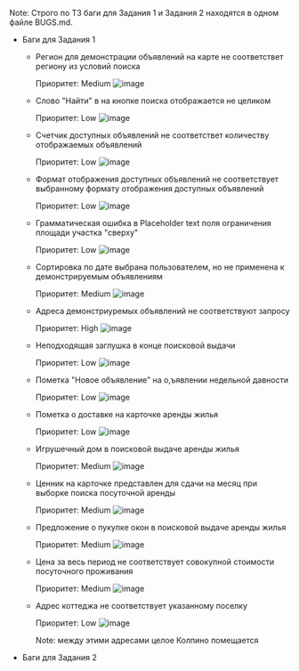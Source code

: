 Note: Строго по ТЗ баги для Задания 1 и Задания 2 находятся в одном файле BUGS.md.

* Баги для Задания 1

  * Регион для демонстрации объявлений на карте не соответствет региону из условий поиска

    Приоритет: Medium
    ![image](https://github.com/user-attachments/assets/487bebd8-3e26-46f7-b980-17b0349005fe)

  * Слово "Найти" в на кнопке поиска отображается не целиком

    Приоритет: Low
    ![image](https://github.com/user-attachments/assets/63f15db9-807a-4008-8b5f-2e567dd912ca)

  * Счетчик доступных объявлений не соответствет количеству отображаемых объявлений

    Приоритет: Low
    ![image](https://github.com/user-attachments/assets/5f1d8d5d-4287-41ec-8011-6f146f617335)

  * Формат отображения доступных объявлений не соответствует выбранному формату отображения доступных объявлений
 
    Приоритет: Low
    ![image](https://github.com/user-attachments/assets/50c88340-a830-4a93-9900-41b219b02426)

  * Грамматическая ошибка в Placeholder text поля ограничения площади участка "сверху"
 
    Приоритет: Low
    ![image](https://github.com/user-attachments/assets/79bdfaea-b3ef-45aa-9cd8-2d5f0a942a56)

  * Сортировка по дате выбрана пользователем, но не применена к демонстрируемым объявлениям
 
    Приоритет: Medium
    ![image](https://github.com/user-attachments/assets/927ae23d-265c-498c-b150-dbc73a758ae7)

  * Адреса демонстриуремых объявлений не соответствуют запросу
 
    Приоритет: High
    ![image](https://github.com/user-attachments/assets/a568efcd-b230-4085-8cf7-e7044402327b)

  * Неподходящая заглушка в конце поисковой выдачи
 
    Приоритет: Low
    ![image](https://github.com/user-attachments/assets/715569f5-d7a5-4fd1-9d17-9b07ca1cdef8)

  * Пометка "Новое объявление" на о,ъявлении недельной давности
 
    Приоритет: Low
    ![image](https://github.com/user-attachments/assets/7f111afc-a5d6-436d-b6f3-9e22a242c30b)

  * Пометка о доставке на карточке аренды жилья
 
    Приоритет: Low
    ![image](https://github.com/user-attachments/assets/89698a26-7096-44cc-a2e0-48fea7d5898f)

  * Игрушечный дом в поисковой выдаче аренды жилья
 
    Приоритет: Medium
    ![image](https://github.com/user-attachments/assets/4c47d13e-c221-439a-81f5-9816ff397130)

  * Ценник на карточке представлен для сдачи на месяц при выборке поиска посуточной аренды
 
    Приоритет: Medium
    ![image](https://github.com/user-attachments/assets/18c48e96-e6e3-43c6-a636-5fc45121f7bf)

  * Предложение о пукупке окон в поисковой выдаче аренды жилья
 
    Приоритет: Medium
    ![image](https://github.com/user-attachments/assets/b1ecba3d-7dbd-4c3f-b9b0-b58bba48bbf4)

  * Цена за весь период не соответствует совокупной стоимости посуточного проживания
 
    Приоритет: Medium
    ![image](https://github.com/user-attachments/assets/37bc1181-aab2-4c58-b2a6-871f03437d9e)

  * Адрес коттеджа не соответствует указанному поселку
 
    Приоритет: Low
    ![image](https://github.com/user-attachments/assets/f5f6dba9-eb09-4c7e-b382-9d40d89ffd7e)

    Note: между этими адресами целое Колпино помещается

* Баги для Задания 2













